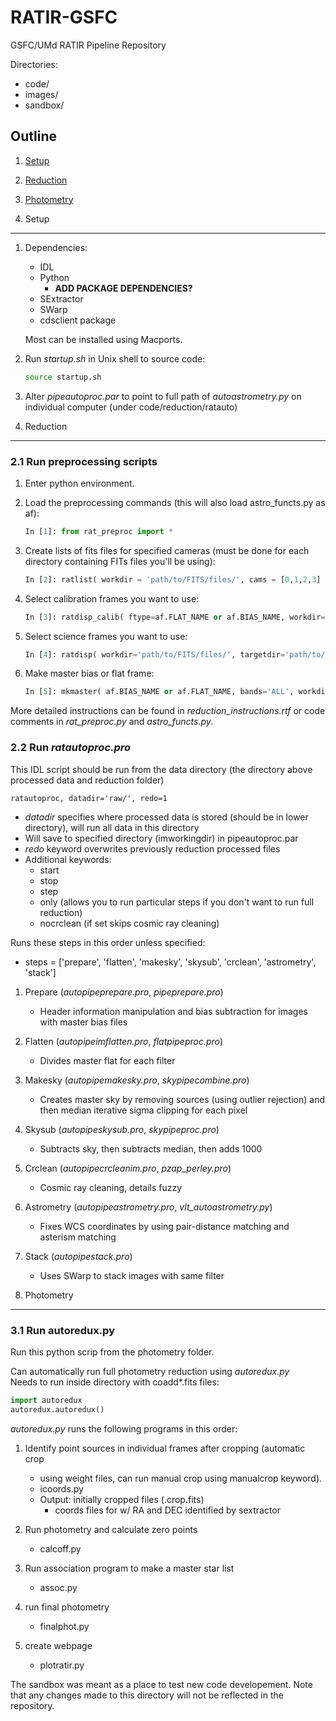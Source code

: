 RATIR-GSFC
==========

GSFC/UMd RATIR Pipeline Repository

Directories:

* code/
* images/
* sandbox/

Outline
-------

1. [Setup](RATIR-GSFC#1-setup)
2. [Reduction](RATIR-GSFC#2-reduction)
3. [Photometry](RATIR-GSFC#3-photometry)

1. Setup
--------
1. Dependencies:
	- IDL
	- Python
		+ **ADD PACKAGE DEPENDENCIES?**
	- SExtractor
	- SWarp
	- cdsclient package  

	Most can be installed using Macports.  

2. Run *startup.sh* in Unix shell to source code:

	```bash
	source startup.sh
	```

3. Alter *pipeautoproc.par* to point to full path of *autoastrometry.py* on individual computer (under code/reduction/ratauto)  

2. Reduction
------------
### 2.1 Run preprocessing scripts

1. Enter python environment.

2. Load the preprocessing commands (this will also load astro_functs.py as af):

	```python
	In [1]: from rat_preproc import *
	```

3. Create lists of fits files for specified cameras (must be done for each directory containing FITs files you'll be using):

	```python
	In [2]: ratlist( workdir = 'path/to/FITS/files/', cams = [0,1,2,3] )
	```

4. Select calibration frames you want to use:

	```python
	In [3]: ratdisp_calib( ftype=af.FLAT_NAME or af.BIAS_NAME, workdir='path/to/FITS/flats/', cams=[0,1,2,3], auto=True, amin=0.1, amax=0.8 )
	```
	
5. Select science frames you want to use:

	```python
	In [4]: ratdisp( workdir='path/to/FITS/files/', targetdir='path/to/new/FITS/files/', cams=[0,1,2,3], auto=True )
	```
	
6. Make master bias or flat frame:

	```python
	In [5]: mkmaster( af.BIAS_NAME or af.FLAT_NAME, bands='ALL', workdir='.', fmin=5 )
	```
	
More detailed instructions can be found in *reduction_instructions.rtf* or code comments in *rat_preproc.py* and *astro_functs.py*.

### 2.2 Run *ratautoproc.pro*
This IDL script should be run from the data directory (the directory above processed data and reduction folder)

```IDL
ratautoproc, datadir='raw/', redo=1
```
	
* *datadir* specifies where processed data is stored (should be in lower directory), will run all data in this directory  
* Will save to specified directory (imworkingdir) in pipeautoproc.par
* *redo* keyword overwrites previously reduction processed files
* Additional keywords:
	- start
	- stop
	- step
	- only (allows you to run particular steps if you don't want to run full reduction)
	- nocrclean (if set skips cosmic ray cleaning)	
	
Runs these steps in this order unless specified:	

* steps = ['prepare', 'flatten', 'makesky', 'skysub', 'crclean', 'astrometry', 'stack']
		
1. Prepare (*autopipeprepare.pro*, *pipeprepare.pro*)
	- Header information manipulation and bias subtraction for images with master bias files
	
2. Flatten (*autopipeimflatten.pro*, *flatpipeproc.pro*)
	- Divides master flat for each filter
		
3. Makesky (*autopipemakesky.pro*, *skypipecombine.pro*)
	- Creates master sky by removing sources (using outlier rejection) and then median iterative sigma clipping for each pixel
		
4. Skysub (*autopipeskysub.pro*, *skypipeproc.pro*)
	- Subtracts sky, then subtracts median, then adds 1000
	
5. Crclean (*autopipecrcleanim.pro*, *pzap_perley.pro*)
	- Cosmic ray cleaning, details fuzzy
		
6. Astrometry (*autopipeastrometry.pro*, *vlt_autoastrometry.py*)
	- Fixes WCS coordinates by using pair-distance matching and asterism matching
	
7. Stack (*autopipestack.pro*)
	- Uses SWarp to stack images with same filter

3. Photometry
-------------
### 3.1 Run autoredux.py
Run this python scrip from the photometry folder.

Can automatically run full photometry reduction using *autoredux.py*  
Needs to run inside directory with coadd*.fits files:

```python
import autoredux
autoredux.autoredux()
```

*autoredux.py* runs the following programs in this order:

1. Identify point sources in individual frames after cropping (automatic crop
	- using weight files, can run manual crop using manualcrop keyword).
	- icoords.py
	- Output: initially cropped files (.crop.fits)
		- coords files for w/ RA and DEC identified by sextractor

2. Run photometry and calculate zero points
	- calcoff.py

3. Run association program to make a master star list
	- assoc.py

4. run final photometry
	- finalphot.py

5. create webpage
	- plotratir.py

The sandbox was meant as a place to test new code developement.  Note that any changes made to this directory will not be reflected in the repository.
